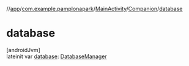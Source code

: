 //[app](../../../../index.md)/[com.example.pamplonapark](../../index.md)/[MainActivity](../index.md)/[Companion](index.md)/[database](database.md)

# database

[androidJvm]\
lateinit var [database](database.md): [DatabaseManager](../../../com.example.pamplonapark.database/-database-manager/index.md)
